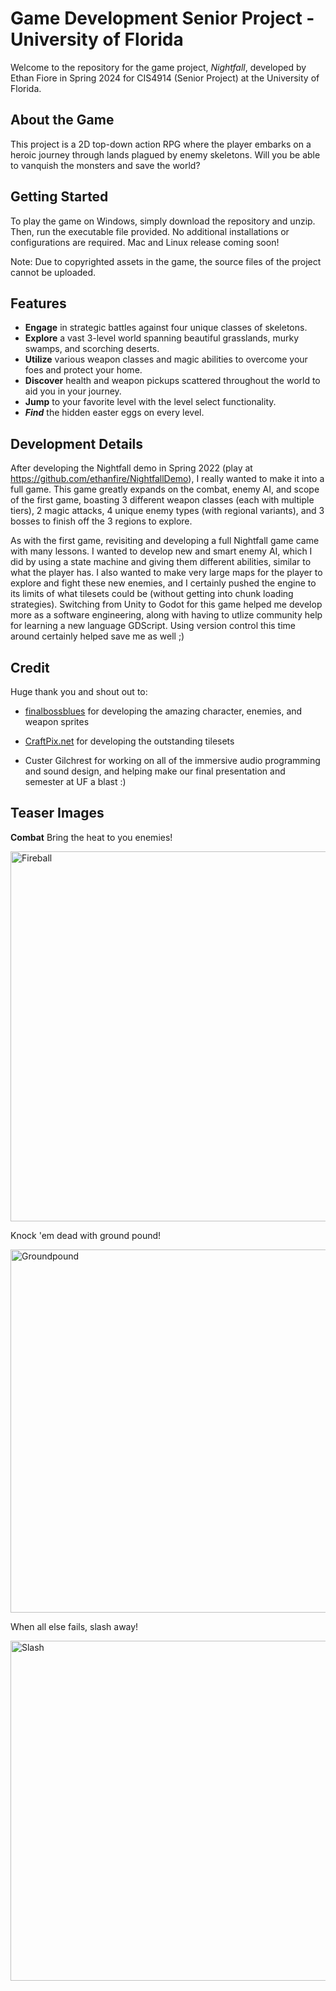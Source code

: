 # Game Development Senior Project - University of Florida

Welcome to the repository for the game project, _Nightfall_, developed by Ethan Fiore in Spring 2024 for CIS4914 (Senior Project) at the University of Florida.

## About the Game
This project is a 2D top-down action RPG where the player embarks on a heroic journey through lands plagued by enemy skeletons. Will you be able to vanquish the monsters and save the world?

## Getting Started
To play the game on Windows, simply download the repository and unzip. Then, run the executable file provided. No additional installations or configurations are required.
Mac and Linux release coming soon!

Note: Due to copyrighted assets in the game, the source files of the project cannot be uploaded.

## Features
- **Engage** in strategic battles against four unique classes of skeletons.
- **Explore** a vast 3-level world spanning beautiful grasslands, murky swamps, and scorching deserts.
- **Utilize** various weapon classes and magic abilities to overcome your foes and protect your home.
- **Discover** health and weapon pickups scattered throughout the world to aid you in your journey.
- **Jump** to your favorite level with the level select functionality.
- **_Find_** the hidden easter eggs on every level.

## Development Details
After developing the Nightfall demo in Spring 2022 (play at https://github.com/ethanfire/NightfallDemo), I really wanted to make it into a full game. This game greatly expands on the combat, enemy AI, and scope of the first game, boasting 3 different weapon classes (each with multiple tiers), 2 magic attacks, 4 unique enemy types (with regional variants), and 3 bosses to finish off the 3 regions to explore.

As with the first game, revisiting and developing a full Nightfall game came with many lessons. I wanted to develop new and smart enemy AI, which I did by using a state machine and giving them different abilities, similar to what the player has. I also wanted to make very large maps for the player to explore and fight these new enemies, and I certainly pushed the engine to its limits of what tilesets could be (without getting into chunk loading strategies). Switching from Unity to Godot for this game helped me develop more as a software engineering, along with having to utlize community help for learning a new language GDScript. Using version control this time around certainly helped save me as well ;)

## Credit
Huge thank you and shout out to:

- [finalbossblues](https://finalbossblues.com/) for developing the amazing character, enemies, and weapon sprites

- [CraftPix.net](https://craftpix.net/) for developing the outstanding tilesets

- Custer Gilchrest for working on all of the immersive audio programming and sound design, and helping make our final presentation and semester at UF a blast :)

## Teaser Images
**Combat**
Bring the heat to you enemies!

<img width="592" alt="Fireball" src="https://github.com/user-attachments/assets/5e109c96-f82e-412c-ab32-9e76345c4e09">

Knock 'em dead with ground pound!

<img width="581" alt="Groundpound" src="https://github.com/user-attachments/assets/97d3411e-3046-4145-b00a-164842115d84">

When all else fails, slash away!

<img width="544" alt="Slash" src="https://github.com/user-attachments/assets/2a569d2c-9033-420a-88af-ba9435f1781a">


